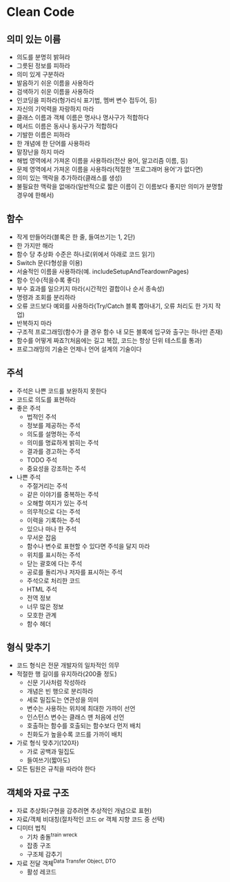 # Clean Code

## 의미 있는 이름
- 의도를 분명히 밝혀라  
- 그릇된 정보를 피하라  
- 의미 있게 구분하라  
- 발음하기 쉬운 이름을 사용하라
- 검색하기 쉬운 이름을 사용하라
- 인코딩을 피하라(헝가리식 표기법, 멤버 변수 접두어, 등)
- 자신의 기억력을 자랑하지 마라
- 클래스 이름과 객체 이름은 명사나 명사구가 적합하다
- 메서드 이름은 동사나 동사구가 적합하다
- 기발한 이름은 피하라
- 한 개념에 한 단어를 사용하라
- 말장난을 하지 마라
- 해법 영역에서 가져온 이름을 사용하라(전산 용어, 알고리즘 이름, 등)
- 문제 영역에서 가져온 이름을 사용하라(적절한 '프로그래머 용어'가 없다면)
- 의미 있는 맥락을 추가하라(클래스를 생성)
- 불필요한 맥락을 없애라(일반적으로 짧은 이름이 긴 이름보다 좋지만 의미가 분명할 경우에 한해서)

## 함수
- 작게 만들어라(블록은 한 줄, 들여쓰기는 1, 2단)
- 한 가지만 해라
- 함수 당 추상화 수준은 하나로(위에서 아래로 코드 읽기)
- Switch 문(다형성을 이용)
- 서술적인 이름을 사용하라(예. includeSetupAndTeardownPages)
- 함수 인수(적을수록 좋다)
- 부수 효과를 일으키지 마라(시간적인 결합이나 순서 종속성)
- 명령과 조회를 분리하라
- 오류 코드보다 예외를 사용하라(Try/Catch 블록 뽑아내기, 오류 처리도 한 가지 작업)
- 반복하지 마라
- 구조적 프로그래밍(함수가 클 경우 함수 내 모든 블록에 입구와 출구는 하나만 존재)
- 함수를 어떻게 짜죠?(처음에는 길고 복잡, 코드는 항상 단위 테스트를 통과)
- 프로그래밍의 기술은 언제나 언어 설계의 기술이다

## 주석
- 주석은 나쁜 코드를 보완하지 못한다
- 코드로 의도를 표현하라
- 좋은 주석
  - 법적인 주석
  - 정보를 제공하는 주석
  - 의도를 설명하는 주석
  - 의미를 명료하게 밝히는 주석
  - 결과를 경고하는 주석
  - TODO 주석
  - 중요성을 강조하는 주석
- 나쁜 주석
  - 주절거리는 주석
  - 같은 이야기를 중복하는 주석
  - 오해할 여지가 있는 주석
  - 의무적으로 다는 주석
  - 이력을 기록하는 주석
  - 있으나 마나 한 주석
  - 무서운 잡음
  - 함수나 변수로 표현할 수 있다면 주석을 달지 마라
  - 위치를 표시하는 주석
  - 닫는 괄호에 다는 주석
  - 공로를 돌리거나 저자를 표시하는 주석
  - 주석으로 처리한 코드
  - HTML 주석
  - 전역 정보
  - 너무 많은 정보
  - 모호한 관계
  - 함수 헤더

## 형식 맞추기
- 코드 형식은 전문 개발자의 일차적인 의무
- 적절한 행 길이를 유지하라(200줄 정도)
  - 신문 기사처럼 작성하라
  - 개념은 빈 행으로 분리하라
  - 세로 밀집도는 연관성을 의미
  - 변수는 사용하는 위치에 최대한 가까이 선언
  - 인스턴스 변수는 클래스 맨 처음에 선언
  - 호출하는 함수를 호출되는 함수보다 먼저 배치
  - 친화도가 높을수록 코드를 가까이 배치
- 가로 형식 맞추기(120자)
  - 가로 공백과 밀집도
  - 들여쓰기(짧아도)
- 모든 팀원은 규칙을 따라야 한다

## 객체와 자료 구조
- 자료 추상화(구현을 감추려면 추상적인 개념으로 표현)
- 자료/객체 비대칭(절차적인 코드 or 객체 지향 코드 중 선택)
- 디미터 법칙
  - 기차 충돌<sup>train wreck</sup>
  - 잡종 구조
  - 구조체 감추기
- 자료 전달 객체<sup>Data Transfer Object, DTO</sup>
  - 활성 레코드

